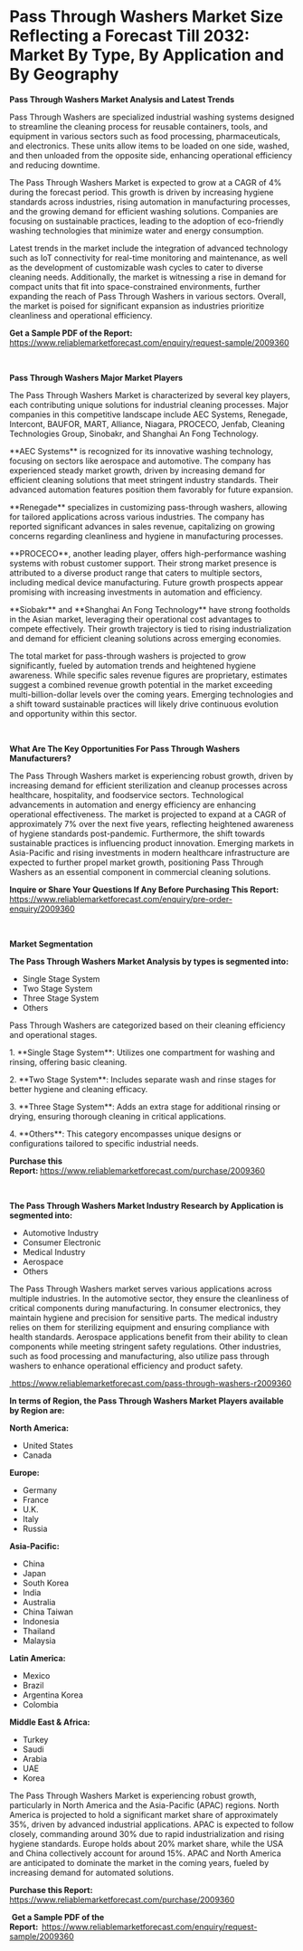 <p><h1>Pass Through Washers Market Size Reflecting a Forecast Till 2032: Market By Type, By Application and By Geography</h1></p><p><strong>Pass Through Washers Market Analysis and Latest Trends</strong></p>
<p><p>Pass Through Washers are specialized industrial washing systems designed to streamline the cleaning process for reusable containers, tools, and equipment in various sectors such as food processing, pharmaceuticals, and electronics. These units allow items to be loaded on one side, washed, and then unloaded from the opposite side, enhancing operational efficiency and reducing downtime.</p><p>The Pass Through Washers Market is expected to grow at a CAGR of 4% during the forecast period. This growth is driven by increasing hygiene standards across industries, rising automation in manufacturing processes, and the growing demand for efficient washing solutions. Companies are focusing on sustainable practices, leading to the adoption of eco-friendly washing technologies that minimize water and energy consumption.</p><p>Latest trends in the market include the integration of advanced technology such as IoT connectivity for real-time monitoring and maintenance, as well as the development of customizable wash cycles to cater to diverse cleaning needs. Additionally, the market is witnessing a rise in demand for compact units that fit into space-constrained environments, further expanding the reach of Pass Through Washers in various sectors. Overall, the market is poised for significant expansion as industries prioritize cleanliness and operational efficiency.</p></p>
<p><strong>Get a Sample PDF of the Report:&nbsp;</strong> <a href="https://www.reliablemarketforecast.com/enquiry/request-sample/2009360?utm_campaign=3194&utm_medium=2&utm_source=Github&utm_content=ia&utm_term=12042025&utm_id=pass-through-washers">https://www.reliablemarketforecast.com/enquiry/request-sample/2009360</a></p>
<p>&nbsp;</p>
<p><strong>Pass Through Washers Major Market Players</strong></p>
<p><p>The Pass Through Washers Market is characterized by several key players, each contributing unique solutions for industrial cleaning processes. Major companies in this competitive landscape include AEC Systems, Renegade, Intercont, BAUFOR, MART, Alliance, Niagara, PROCECO, Jenfab, Cleaning Technologies Group, Sinobakr, and Shanghai An Fong Technology.</p><p>**AEC Systems** is recognized for its innovative washing technology, focusing on sectors like aerospace and automotive. The company has experienced steady market growth, driven by increasing demand for efficient cleaning solutions that meet stringent industry standards. Their advanced automation features position them favorably for future expansion.</p><p>**Renegade** specializes in customizing pass-through washers, allowing for tailored applications across various industries. The company has reported significant advances in sales revenue, capitalizing on growing concerns regarding cleanliness and hygiene in manufacturing processes.</p><p>**PROCECO**, another leading player, offers high-performance washing systems with robust customer support. Their strong market presence is attributed to a diverse product range that caters to multiple sectors, including medical device manufacturing. Future growth prospects appear promising with increasing investments in automation and efficiency.</p><p>**Siobakr** and **Shanghai An Fong Technology** have strong footholds in the Asian market, leveraging their operational cost advantages to compete effectively. Their growth trajectory is tied to rising industrialization and demand for efficient cleaning solutions across emerging economies.</p><p>The total market for pass-through washers is projected to grow significantly, fueled by automation trends and heightened hygiene awareness. While specific sales revenue figures are proprietary, estimates suggest a combined revenue growth potential in the market exceeding multi-billion-dollar levels over the coming years. Emerging technologies and a shift toward sustainable practices will likely drive continuous evolution and opportunity within this sector.</p></p>
<p>&nbsp;</p>
<p><strong>What Are The Key Opportunities For Pass Through Washers Manufacturers?</strong></p>
<p><p>The Pass Through Washers market is experiencing robust growth, driven by increasing demand for efficient sterilization and cleanup processes across healthcare, hospitality, and foodservice sectors. Technological advancements in automation and energy efficiency are enhancing operational effectiveness. The market is projected to expand at a CAGR of approximately 7% over the next five years, reflecting heightened awareness of hygiene standards post-pandemic. Furthermore, the shift towards sustainable practices is influencing product innovation. Emerging markets in Asia-Pacific and rising investments in modern healthcare infrastructure are expected to further propel market growth, positioning Pass Through Washers as an essential component in commercial cleaning solutions.</p></p>
<p><strong>Inquire or Share Your Questions If Any Before Purchasing This Report:</strong> <a href="https://www.reliablemarketforecast.com/enquiry/pre-order-enquiry/2009360?utm_campaign=3194&utm_medium=2&utm_source=Github&utm_content=ia&utm_term=12042025&utm_id=pass-through-washers">https://www.reliablemarketforecast.com/enquiry/pre-order-enquiry/2009360</a></p>
<p>&nbsp;</p>
<p><strong>Market Segmentation</strong></p>
<p><strong>The Pass Through Washers Market Analysis by types is segmented into:</strong></p>
<p><ul><li>Single Stage System</li><li>Two Stage System</li><li>Three Stage System</li><li>Others</li></ul></p>
<p><p>Pass Through Washers are categorized based on their cleaning efficiency and operational stages. </p><p>1. **Single Stage System**: Utilizes one compartment for washing and rinsing, offering basic cleaning.</p><p>2. **Two Stage System**: Includes separate wash and rinse stages for better hygiene and cleaning efficacy.</p><p>3. **Three Stage System**: Adds an extra stage for additional rinsing or drying, ensuring thorough cleaning in critical applications. </p><p>4. **Others**: This category encompasses unique designs or configurations tailored to specific industrial needs.</p></p>
<p><strong>Purchase this Report:&nbsp;</strong><a href="https://www.reliablemarketforecast.com/purchase/2009360?utm_campaign=3194&utm_medium=2&utm_source=Github&utm_content=ia&utm_term=12042025&utm_id=pass-through-washers">https://www.reliablemarketforecast.com/purchase/2009360</a></p>
<p>&nbsp;</p>
<p><strong>The Pass Through Washers Market Industry Research by Application is segmented into:</strong></p>
<p><ul><li>Automotive Industry</li><li>Consumer Electronic</li><li>Medical Industry</li><li>Aerospace</li><li>Others</li></ul></p>
<p><p>The Pass Through Washers market serves various applications across multiple industries. In the automotive sector, they ensure the cleanliness of critical components during manufacturing. In consumer electronics, they maintain hygiene and precision for sensitive parts. The medical industry relies on them for sterilizing equipment and ensuring compliance with health standards. Aerospace applications benefit from their ability to clean components while meeting stringent safety regulations. Other industries, such as food processing and manufacturing, also utilize pass through washers to enhance operational efficiency and product safety.</p></p>
<p><a href="https://www.reliablemarketforecast.com/pass-through-washers-r2009360?utm_campaign=3194&utm_medium=2&utm_source=Github&utm_content=ia&utm_term=12042025&utm_id=pass-through-washers">&nbsp;https://www.reliablemarketforecast.com/pass-through-washers-r2009360</a></p>
<p><strong>In terms of Region, the Pass Through Washers Market Players available by Region are:</strong></p>
<p>
    <p> <strong> North America: </strong>
        <ul>
            <li>United States</li>
            <li>Canada</li>
        </ul>
        </p> 
    <p> <strong> Europe: </strong>
        <ul>
            <li>Germany</li>
            <li>France</li>
            <li>U.K.</li>
            <li>Italy</li>
            <li>Russia</li>
        </ul>
        </p> 
    <p> <strong> Asia-Pacific: </strong>
        <ul>
            <li>China</li>
            <li>Japan</li>
            <li>South Korea</li>
            <li>India</li>
            <li>Australia</li>
            <li>China Taiwan</li>
            <li>Indonesia</li>
            <li>Thailand</li>
            <li>Malaysia</li>
        </ul>
        </p> 
    <p> <strong> Latin America: </strong>
        <ul>
            <li>Mexico</li>
            <li>Brazil</li>
            <li>Argentina Korea</li>
            <li>Colombia</li>
        </ul>
        </p> 
    <p> <strong> Middle East & Africa: </strong>
        <ul>
            <li>Turkey</li>
            <li>Saudi</li>
            <li>Arabia</li>
            <li>UAE</li>
            <li>Korea</li>
        </ul>
    </p>
    </p>
<p><p>The Pass Through Washers Market is experiencing robust growth, particularly in North America and the Asia-Pacific (APAC) regions. North America is projected to hold a significant market share of approximately 35%, driven by advanced industrial applications. APAC is expected to follow closely, commanding around 30% due to rapid industrialization and rising hygiene standards. Europe holds about 20% market share, while the USA and China collectively account for around 15%. APAC and North America are anticipated to dominate the market in the coming years, fueled by increasing demand for automated solutions.</p></p>
<p><strong>Purchase this Report: </strong><a href="https://www.reliablemarketforecast.com/purchase/2009360?utm_campaign=3194&utm_medium=2&utm_source=Github&utm_content=ia&utm_term=12042025&utm_id=pass-through-washers">https://www.reliablemarketforecast.com/purchase/2009360</a></p>
<p>&nbsp;<strong>Get a Sample PDF of the Report:&nbsp;&nbsp;</strong><a href="https://www.reliablemarketforecast.com/enquiry/request-sample/2009360?utm_campaign=3194&utm_medium=2&utm_source=Github&utm_content=ia&utm_term=12042025&utm_id=pass-through-washers">https://www.reliablemarketforecast.com/enquiry/request-sample/2009360</a></p>
<p><strong></strong></p>
<p><p></p><p></p><p></p></p>